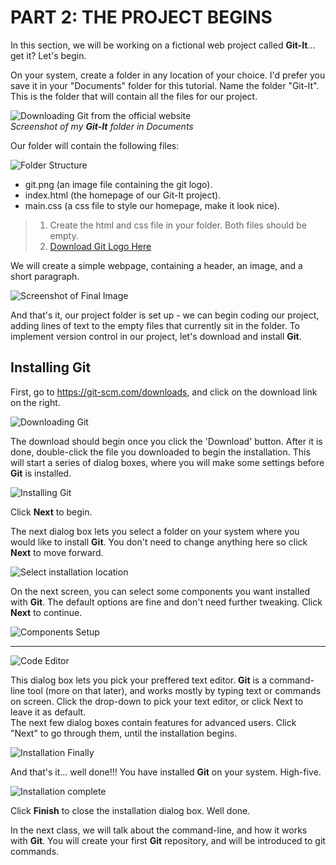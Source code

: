 # PART 2: THE PROJECT BEGINS
In this section, we will be working on a fictional web project called **Git-It**... get it? Let's begin. 

On your system, create a folder in any location of your choice. I'd prefer you save it in your "Documents" folder for this tutorial. Name the folder "Git-It". This is the folder that will contain all the files for our project.  

![Downloading __Git__ from the official website](./images/1-NewFolder.png)  
*Screenshot of my **Git-It** folder in Documents*  

Our folder will contain the following files:  

![Folder Structure](./images/2-FolderStructure.png)
 - git.png (an image file containing the git logo). 
 - index.html (the homepage of our Git-It project).
 - main.css (a css file to style our homepage, make it look nice).   
 > 1. Create the html and css file in your folder. Both files should be empty.  
 > 2. [Download Git Logo Here](https://git-scm.com/images/logos/downloads/Git-Icon-1788C.png "Download __Git__ logo")

We will create a simple webpage, containing a header, an image, and a short paragraph.  

![Screenshot of Final Image](./images/3-GitItHomepage.png)

And that's it, our project folder is set up - we can begin coding our project, adding lines of text to the empty files that currently sit in the folder. To implement version control in our project, let's download and install __Git__.

## Installing __Git__
First, go to https://git-scm.com/downloads, and click on the download link on the right.  

![Downloading __Git__](./images/4-DownloadGit.png)  

The download should begin once you click the 'Download' button. After it is done, double-click the file you downloaded to begin the installation. This will start a series of dialog boxes, where you will make some settings before __Git__ is installed.  

![Installing Git](./images/5-GITinstallation.png)  

Click **Next** to begin.  

The next dialog box lets you select a folder on your system where you would like to install __Git__. You don't need to change anything here so click **Next** to move forward.  

![Select installation location](./images/6-DestinationLocation.png)  

On the next screen, you can select some components you want installed with __Git__. The default options are fine and don't need further tweaking. Click **Next** to continue.  

![Components Setup](./images/7-ComponentsSetup.png)  

***

![Code Editor](./images/8-CodeEditor.png)  

This dialog box lets you pick your preffered text editor. __Git__ is a command-line tool (more on that later), and works mostly by typing text or commands on screen. Click the drop-down to pick your text editor, or click Next to leave it as default.  
The next few dialog boxes contain features for advanced users. Click "Next" to go through them, until the installation begins.  

![Installation Finally](./images/9-InstallationFinally.png)  

And that's it... well done!!! You have installed __Git__ on your system. High-five.  

![Installation complete](./images/10-InstallationComplete.png)  

Click __Finish__ to close the installation dialog box. Well done.

In the next class, we will talk about the command-line, and how it works with __Git__. You will create your first __Git__ repository, and will be introduced to git commands.